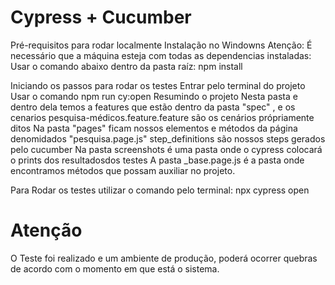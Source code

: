 # Cypress + Cucumber

Pré-requisitos para rodar localmente Instalação no Windowns Atenção: É necessário que a máquina esteja com todas as dependencias instaladas: Usar o comando abaixo dentro da pasta raíz: npm install

Iniciando os passos para rodar os testes Entrar pelo terminal do projeto Usar o comando npm run cy:open Resumindo o projeto Nesta pasta e dentro dela temos a features que estão dentro da pasta "spec" , e os cenarios pesquisa-médicos.feature.feature são os cenários própriamente ditos Na pasta "pages" ficam nossos elementos e métodos da página denomidados "pesquisa.page.js" step_definitions são nossos steps gerados pelo cucumber Na pasta screenshots é uma pasta onde o cypress colocará o prints dos resultadosdos testes A pasta \_base.page.js é a pasta onde encontramos métodos que possam auxiliar no projeto.

Para Rodar os testes utilizar o comando pelo terminal: npx cypress open

# Atenção

O Teste foi realizado e um ambiente de produção, poderá ocorrer quebras de acordo com o momento em que está o sistema.
